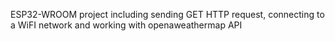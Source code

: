 ESP32-WROOM project including sending GET HTTP request, connecting to a WiFI network and working with openaweathermap API
